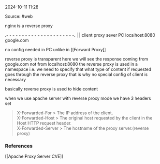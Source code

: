 
2024-10-11 11:28

Source: #web 

nginx is a reverse proxy 

  .- - - - - - - - - - - - - - - - - - - - - -.
  |                                                     |
client                proxy                   sever
PC                localhost:8080         google.com

no config needed in PC unlike in [[Forward Proxy]]

reverse proxy is transparent 
here we will see the response coming from google.com not from localhost:8080
the reverse proxy is used in a namespace i.e. we need to specify that what type of content if requested goes through the reverse proxy that is why no special config of client is necessary 

basically reverse proxy is used to hide content  

when we use apache server with reverse proxy mode we have 3 headers set

> X-Forwarded-For      > The IP address of the client.  
> X-Forwarded-Host    > The original host requested by the client in the Host HTTP request header.  
> X-Forwarded-Server > The hostname of the proxy server.(reverse proxy)
### References
[[Apache Proxy Server CVE]]